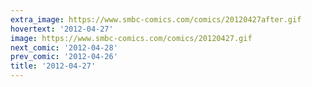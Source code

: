 ```yaml
---
extra_image: https://www.smbc-comics.com/comics/20120427after.gif
hovertext: '2012-04-27'
image: https://www.smbc-comics.com/comics/20120427.gif
next_comic: '2012-04-28'
prev_comic: '2012-04-26'
title: '2012-04-27'
---
```



